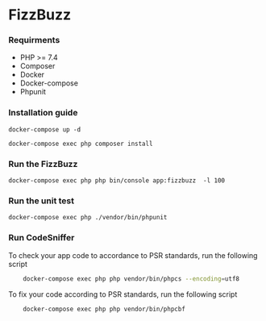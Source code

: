 # FizzBuzz

### Requirments

* PHP >= 7.4
* Composer
* Docker
* Docker-compose
* Phpunit

### Installation guide

```docker-compose up -d```

```docker-compose exec php composer install```


### Run the FizzBuzz
```docker-compose exec php php bin/console app:fizzbuzz  -l 100```


### Run the unit test

```docker-compose exec php ./vendor/bin/phpunit```


### Run CodeSniffer

To check your app code to accordance to PSR standards, run the following script

```bash
    docker-compose exec php php vendor/bin/phpcs --encoding=utf8
```

To fix your code according to PSR standards, run the following script

```bash
    docker-compose exec php php vendor/bin/phpcbf
```
